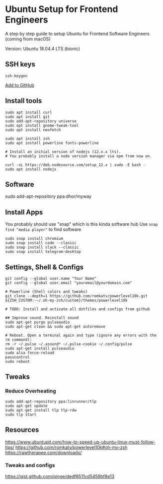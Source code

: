 # Ubuntu Setup for Frontend Engineers
A step by step guide to setup Ubuntu for Frontend Software Engineers (coming from macOS)

Version: Ubuntu 18.04.4 LTS (bionic)

## SSH keys
```
ssh-keygen
```
[Add to GitHub](https://github.com/settings/keys)

## Install tools
```
sudo apt install curl
sudo apt install git
sudo add-apt-repository universe
sudo apt install gnome-tweak-tool
sudo apt install neofetch

sudo apt install zsh
sudo apt install powerline fonts-powerline

# Install an initial version of nodejs (12.x.x lts). 
# You probably install a node version manager via npm from now on.

curl -sL https://deb.nodesource.com/setup_12.x | sudo -E bash -
sudo apt install nodejs
```

## Software
sudo add-apt-repository ppa:dhor/myway

## Install Apps 
You probably should use "snap" which is this kinda software hub
Use `snap find "media player"` to find software

```
sudo snap install chromium
sudo snap install code --classic
sudo snap install slack --classic
sudo snap install telegram-desktop
```

## Settings, Shell & Configs
```
git config --global user.name "Your Name"
git config --global user.email "youremail@yourdomain.com"

# Powerline (Shell colors and tweaks)
git clone --depth=1 https://github.com/romkatv/powerlevel10k.git ${ZSH_CUSTOM:-~/.oh-my-zsh/custom}/themes/powerlevel10k

# TODO: Install and activate all dotfiles and configs from github

## Improve sound. Reinstall sound
sudo apt-get purge pulseaudio
sudo apt-get clean && sudo apt-get autoremove

# Reboot. Open a terminal again and type (ignore any errors with the rm command):
rm -r ~/.pulse ~/.asound* ~/.pulse-cookie ~/.config/pulse
sudo apt-get install pulseaudio
sudo alsa force-reload
pavucontrol
sudo reboot
```

## Tweaks
### Reduce Overheating
```
sudo add-apt-repository ppa:linrunner/tlp
sudo apt-get update
sudo apt-get install tlp tlp-rdw
sudo tlp start
```

## Resources
https://www.ubuntupit.com/how-to-speed-up-ubuntu-linux-must-follow-tips/
https://github.com/romkatv/powerlevel10k#oh-my-zsh
https://rawtherapee.com/downloads/

### Tweaks and configs
https://gist.github.com/pinge/dedf6511cd5459bf8e13
